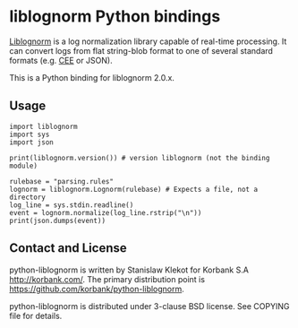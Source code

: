 liblognorm Python bindings
==========================

[Liblognorm](http://www.liblognorm.com/) is a log normalization library
capable of real-time processing. It can convert logs from flat string-blob
format to one of several standard formats (e.g. [CEE](https://cee.mitre.org/)
or JSON).

This is a Python binding for liblognorm 2.0.x.

Usage
-----

    import liblognorm
    import sys
    import json

    print(liblognorm.version()) # version liblognorm (not the binding module)

    rulebase = "parsing.rules"
    lognorm = liblognorm.Lognorm(rulebase) # Expects a file, not a directory
    log_line = sys.stdin.readline()
    event = lognorm.normalize(log_line.rstrip("\n"))
    print(json.dumps(event))


Contact and License
-------------------

python-liblognorm is written by Stanislaw Klekot <dozzie at jarowit.net> for
Korbank S.A <http://korbank.com/>.
The primary distribution point is <https://github.com/korbank/python-liblognorm>.

python-liblognorm is distributed under 3-clause BSD license. See COPYING file
for details.
